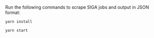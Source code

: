 Run the following commands to scrape SIGA jobs and output in JSON format:

`yarn install`

`yarn start`
